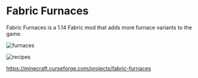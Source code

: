 # Fabric Furnaces

Fabric Furnaces is a 1.14 Fabric mod that adds more furnace variants to the game.

![furnaces](https://i.imgur.com/AZAyxEH.png)

![recipes](https://i.imgur.com/vBeN3IS.png)

https://minecraft.curseforge.com/projects/fabric-furnaces
